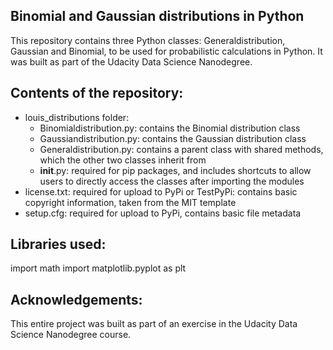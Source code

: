 ## Binomial and Gaussian distributions in Python

This repository contains three Python classes: Generaldistribution, Gaussian and Binomial, to be used for probabilistic calculations in Python. It was built as part of the Udacity Data Science Nanodegree.

## Contents of the repository:

-  louis_distributions folder: 
	- Binomialdistribution.py: contains the Binomial distribution class
    - Gaussiandistribution.py: contains the Gaussian distribution class
    - Generaldistribution.py: contains a parent class with shared methods, which the other two classes inherit from
    - __init__.py: required for pip packages, and includes shortcuts to allow users to directly access the classes after importing the modules
- license.txt: required for upload to PyPi or TestPyPi: contains basic copyright information, taken from the MIT template
- setup.cfg: required for upload to PyPi, contains basic file metadata

## Libraries used:

import math
import matplotlib.pyplot as plt

## Acknowledgements:

This entire project was built as part of an exercise in the Udacity Data Science Nanodegree course. 

